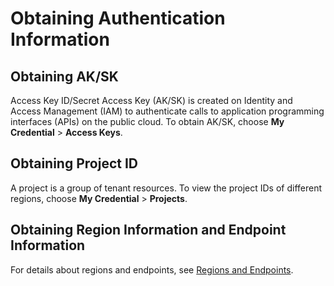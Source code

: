 # Obtaining Authentication Information<a name="dis_01_0043"></a>

## Obtaining AK/SK<a name="section216794169119"></a>

Access Key ID/Secret Access Key \(AK/SK\) is created on Identity and Access Management \(IAM\) to authenticate calls to application programming interfaces \(APIs\) on the public cloud. To obtain AK/SK, choose  **My Credential**  \>  **Access Keys**.

## Obtaining Project ID<a name="section41152976192830"></a>

A project is a group of tenant resources. To view the project IDs of different regions, choose  **My Credential**  \>  **Projects**.

## Obtaining Region Information and Endpoint Information<a name="section13974512192848"></a>

For details about regions and endpoints, see  [Regions and Endpoints](https://docs.otc.t-systems.com/en-us/endpoint/index.html).

